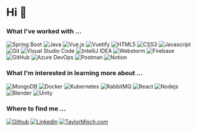 <h1> Hi 👋  </h1>

<h3>What I've worked with ... </h3>

<p>
  <img alt="Spring Boot"src="https://img.shields.io/badge/Spring_Boot-F2F4F9?style=for-the-badge&logo=spring-boot" />
  <img alt="Java"src="https://img.shields.io/badge/OpenJDK-ED8B00?style=for-the-badge&logo=openjdk&logoColor=white" />
  <img alt="Vue.js"src="https://img.shields.io/badge/Vue.js-35495E?style=for-the-badge&logo=vuedotjs&logoColor=4FC08D" />
  <img alt="Vuetify"src="https://img.shields.io/badge/Vuetify-1867C0?style=for-the-badge&logo=vuetify&logoColor=white" />
  <img alt="HTML5"src="https://img.shields.io/badge/HTML5-E34F26?style=for-the-badge&logo=html5&logoColor=white" />
  <img alt="CSS3"src="https://img.shields.io/badge/CSS3-1572B6?style=for-the-badge&logo=css3&logoColor=white" />
  <img alt="Javascript"src="https://img.shields.io/badge/JavaScript-323330?style=for-the-badge&logo=javascript&logoColor=F7DF1E" />
  <img alt="Git"src="https://img.shields.io/badge/Git-F05032?style=for-the-badge&logo=git&logoColor=white" />
  <img alt="Visual Studio Code"src="https://img.shields.io/badge/Visual_Studio_Code-0078D4?style=for-the-badge&logo=visual%20studio%20code&logoColor=white" />
  <img alt="IntelliJ IDEA"src="https://img.shields.io/badge/IntelliJIDEA-000000.svg?style=for-the-badge&logo=intellij-idea&logoColor=white" />
  <img alt="Webstorm"src="https://img.shields.io/badge/WebStorm-000000?style=for-the-badge&logo=WebStorm&logoColor=white" />
  <img alt="Firebase"src="https://img.shields.io/badge/firebase-ffca28?style=for-the-badge&logo=firebase&logoColor=black" />
  <img alt="GitHub" src="https://img.shields.io/badge/GitHub-100000?style=for-the-badge&logo=github&logoColor=white" />
  <img alt="Azure DevOps"src="https://img.shields.io/badge/Azure_DevOps-0078D7?style=for-the-badge&logo=azure-devops&logoColor=white" />
  <img alt="Postman" src="https://img.shields.io/badge/Postman-FF6C37?style=for-the-badge&logo=Postman&logoColor=white" />
  <img alt="Notion" src="https://img.shields.io/badge/Notion-000000?style=for-the-badge&logo=notion&logoColor=white" />
</p>

<h3>What I'm interested in learning more about ... </h3>
<p>
  <img alt="MongoDB" src="https://img.shields.io/badge/MongoDB-4EA94B?style=for-the-badge&logo=mongodb&logoColor=white" />
  <img alt="Docker" src="https://img.shields.io/badge/Docker-2CA5E0?style=for-the-badge&logo=docker&logoColor=white" />
  <img alt="Kubernetes" src="https://img.shields.io/badge/kubernetes-326ce5.svg?&style=for-the-badge&logo=kubernetes&logoColor=white" />
  <img alt="RabbitMQ" src="https://img.shields.io/badge/rabbitmq-%23FF6600.svg?&style=for-the-badge&logo=rabbitmq&logoColor=white" />
  <img alt="React" src="https://img.shields.io/badge/React-55a8bd?style=for-the-badge&logo=react&logoColor=white" />
  <img alt="Nodejs" src="https://img.shields.io/badge/-Nodejs-43853d?style=for-the-badge&logo=Node.js&logoColor=white" />
  <img alt="Blender" src="https://img.shields.io/badge/blender-%23F5792A.svg?style=for-the-badge&logo=blender&logoColor=white" />
  <img alt="Unity" src="https://img.shields.io/badge/Unity-100000?style=for-the-badge&logo=unity&logoColor=white" />
</p>

<h3>Where to find me ...</h3>
<p>
    <a href="https://github.com/taylor-misch" target="_blank"><img alt="Github" src="https://img.shields.io/badge/GitHub-%2312100E.svg?&style=for-the-badge&logo=Github&logoColor=white" /></a> 
    <a href="https://www.linkedin.com/in/taylor-misch" target="_blank"><img alt="LinkedIn" src="https://img.shields.io/badge/linkedin-%230077B5.svg?&style=for-the-badge&logo=linkedin&logoColor=white" /></a> 
    <a href="https://taylormisch.com" target="_blank"><img alt="TaylorMisch.com" src="https://img.shields.io/badge/TaylorMisch.Com-5b5b5b.svg?&style=for-the-badge&logo=TV%20Time&logoColor=white" /></a>
</p>
<!--
**taylor-misch/taylor-misch** is a ✨ _special_ ✨ repository because its `README.md` (this file) appears on your GitHub profile.
